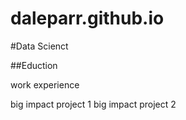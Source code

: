 # daleparr.github.io
#Data Scienct

##Eduction

work experience

big impact project 1
big impact project 2
